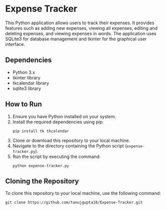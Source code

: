 # Expense Tracker

This Python application allows users to track their expenses. It provides features such as adding new expenses, viewing all expenses, editing and deleting expenses, and viewing expenses in words. The application uses SQLite3 for database management and tkinter for the graphical user interface.

## Dependencies

- Python 3.x
- tkinter library
- tkcalendar library
- sqlite3 library

## How to Run

1. Ensure you have Python installed on your system.
2. Install the required dependencies using pip:
   ```
   pip install tk tkcalendar
   ```
3. Clone or download this repository to your local machine.
4. Navigate to the directory containing the Python script (`expense-tracker.py`).
5. Run the script by executing the command:
   ```
   python expense-tracker.py
   ```

## Cloning the Repository

To clone this repository to your local machine, use the following command:

```
git clone https://github.com/tanujgupta18/Expense-Tracker.git
```
